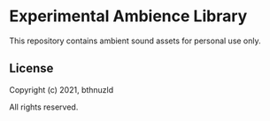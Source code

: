 # Experimental Ambience Library
This repository contains ambient sound assets for personal use only.

## License
Copyright (c) 2021, bthnuzld

All rights reserved.
